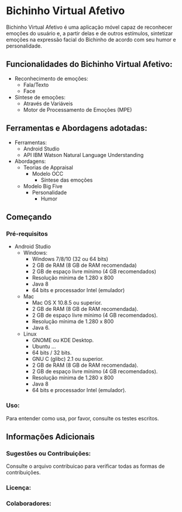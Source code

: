 # Bichinho Virtual Afetivo 


Bichinho Virtual Afetivo é uma aplicação móvel capaz de reconhecer emoções do usuário e, a partir delas e de outros estímulos, sintetizar emoções na expressão facial do Bichinho de acordo com seu humor e personalidade.

## Funcionalidades do Bichinho Virtual Afetivo:
   * Reconhecimento de emoções:
       * Fala/Texto    
       * Face
   * Síntese de emoções: 
       * Através de Variáveis
       * Motor de Processamento de Emoções (MPE)

## Ferramentas e Abordagens adotadas:
  * Ferramentas:
     * Android Studio
     * API IBM Watson Natural Language Understanding
  * Abordagens:
     * Teorias de Appraisal
         * Modelo OCC
             * Síntese das emoções
     * Modelo Big Five
         * Personalidade
             * Humor

## Começando
### Pré-requisitos
   * Android Studio
      * Windows:
          * Windows 7/8/10 (32 ou 64 bits)
          * 2 GB de RAM (8 GB de RAM recomendada)
          * 2 GB de espaço livre mínimo (4 GB recomendados)
          * Resolução mínima de 1.280 x 800
          * Java 8
          * 64 bits e processador Intel (emulador)
       * Mac
           * Mac OS X 10.8.5 ou superior.
           * 2 GB de RAM (8 GB de RAM recomendada).
           * 2 GB de espaço livre mínimo (4 GB recomendados).
           * Resolução mínima de 1.280 x 800
           * Java 6.
        * Linux
           * GNOME ou KDE Desktop.
           * Ubuntu ...
           * 64 bits / 32 bits.
           * GNU C (glibc) 2.1 ou superior.
           * 2 GB de RAM (8 GB de RAM recomendada).
           * 2 GB de espaço livre mínimo (4 GB recomendados).
           * Resolução mínima de 1.280 x 800
           * Java 8
           * 64 bits e processador Intel (emulador).
          
### Uso:
Para entender como usa, por favor, consulte os testes escritos.
## Informações Adicionais
### Sugestões ou Contribuições:
Consulte o arquivo contribuicao para verificar todas as formas de contribuições.
### Licença:

### Colaboradores:

